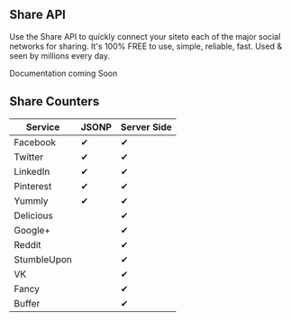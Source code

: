 Share API
---

Use the Share API to quickly connect your siteto each of the major social networks for sharing. It's 100% FREE to use, simple, reliable, fast. Used & seen by millions every day.

Documentation coming Soon


Share Counters
---

Service | JSONP | Server Side
--- | --- | ---
Facebook | ✔ | ✔
Twitter | ✔ | ✔
LinkedIn | ✔ | ✔
Pinterest | ✔ | ✔
Yummly | ✔ | ✔
Delicious |  | ✔
Google+ |  | ✔
Reddit |  | ✔
StumbleUpon |  | ✔
VK |  | ✔
Fancy |  | ✔
Buffer |  | ✔
